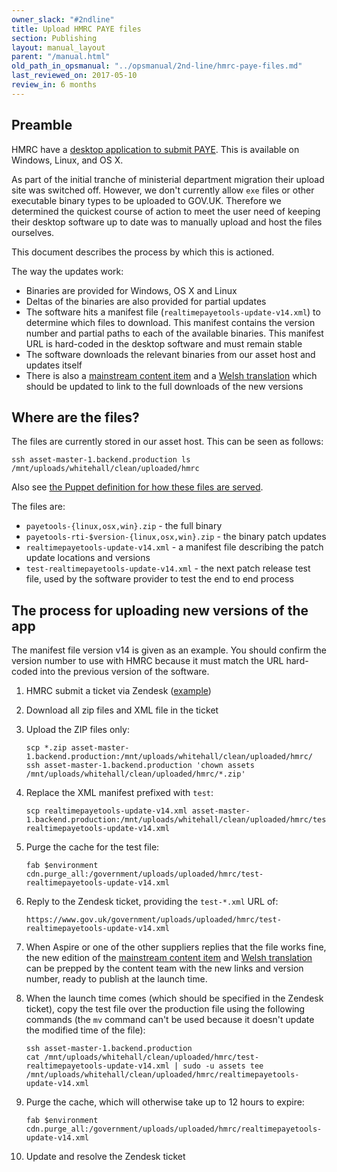 ```yaml
---
owner_slack: "#2ndline"
title: Upload HMRC PAYE files
section: Publishing
layout: manual_layout
parent: "/manual.html"
old_path_in_opsmanual: "../opsmanual/2nd-line/hmrc-paye-files.md"
last_reviewed_on: 2017-05-10
review_in: 6 months
---
```



## Preamble

HMRC have a [desktop application to submit
PAYE](https://www.gov.uk/basic-paye-tools). This is available on Windows,
Linux, and OS X.

As part of the initial tranche of ministerial department migration their
upload site was switched off. However, we don't currently allow `exe`
files or other executable binary types to be uploaded to GOV.UK.
Therefore we determined the quickest course of action to meet the user
need of keeping their desktop software up to date was to manually upload
and host the files ourselves.

This document describes the process by which this is actioned.

The way the updates work:

-   Binaries are provided for Windows, OS X and Linux
-   Deltas of the binaries are also provided for partial updates
-   The software hits a manifest file
    (`realtimepayetools-update-v14.xml`) to determine which files
    to download. This manifest contains the version number and partial
    paths to each of the available binaries. This manifest URL is
    hard-coded in the desktop software and must remain stable
-   The software downloads the relevant binaries from our asset host and
    updates itself
-   There is also a [mainstream content
    item](https://www.gov.uk/basic-paye-tools) and a [Welsh
    translation](https://www.gov.uk/lawrlwytho-offer-twe-sylfaenol-cthem)
    which should be updated to link to the full downloads of the new versions

## Where are the files?

The files are currently stored in our asset host. This can be seen as
follows:

    ssh asset-master-1.backend.production ls /mnt/uploads/whitehall/clean/uploaded/hmrc

Also see [the Puppet definition for how these files are
served](https://github.com/alphagov/govuk-puppet/blob/b97161bb04a9602fabc80db2a65c923fca27cb42/modules/govuk/manifests/apps/whitehall.pp#L94-L110).

The files are:

-   `payetools-{linux,osx,win}.zip` - the full binary
-   `payetools-rti-$version-{linux,osx,win}.zip` - the binary patch
    updates
-   `realtimepayetools-update-v14.xml` - a manifest file describing the
    patch update locations and versions
-   `test-realtimepayetools-update-v14.xml` - the next patch release
    test file, used by the software provider to test the end to end
    process

## The process for uploading new versions of the app

The manifest file version v14 is given as an example. You should confirm the
version number to use with HMRC because it must match the URL hard-coded into
the previous version of the software.

1.  HMRC submit a ticket via Zendesk
    ([example](https://govuk.zendesk.com/tickets/771694))
2.  Download all zip files and XML file in the ticket
3.  Upload the ZIP files only:

        scp *.zip asset-master-1.backend.production:/mnt/uploads/whitehall/clean/uploaded/hmrc/
        ssh asset-master-1.backend.production 'chown assets /mnt/uploads/whitehall/clean/uploaded/hmrc/*.zip'

4.  Replace the XML manifest prefixed with `test`:

        scp realtimepayetools-update-v14.xml asset-master-1.backend.production:/mnt/uploads/whitehall/clean/uploaded/hmrc/test-realtimepayetools-update-v14.xml

5.  Purge the cache for the test file:

        fab $environment cdn.purge_all:/government/uploads/uploaded/hmrc/test-realtimepayetools-update-v14.xml

6.  Reply to the Zendesk ticket, providing the `test-*.xml` URL of:

        https://www.gov.uk/government/uploads/uploaded/hmrc/test-realtimepayetools-update-v14.xml

7.  When Aspire or one of the other suppliers replies that the file
    works fine, the new edition of the [mainstream content
    item](https://www.gov.uk/basic-paye-tools) and [Welsh
    translation](https://www.gov.uk/lawrlwytho-offer-twe-sylfaenol-cthem)
    can be prepped by the content team with the new links and version
    number, ready to publish at the launch time.
8.  When the launch time comes (which should be specified in the Zendesk
    ticket), copy the test file over the production file using the
    following commands (the `mv` command can't be used because it
    doesn't update the modified time of the file):

        ssh asset-master-1.backend.production
        cat /mnt/uploads/whitehall/clean/uploaded/hmrc/test-realtimepayetools-update-v14.xml | sudo -u assets tee /mnt/uploads/whitehall/clean/uploaded/hmrc/realtimepayetools-update-v14.xml

9.  Purge the cache, which will otherwise take up to 12 hours to
    expire:

        fab $environment cdn.purge_all:/government/uploads/uploaded/hmrc/realtimepayetools-update-v14.xml

10.  Update and resolve the Zendesk ticket
